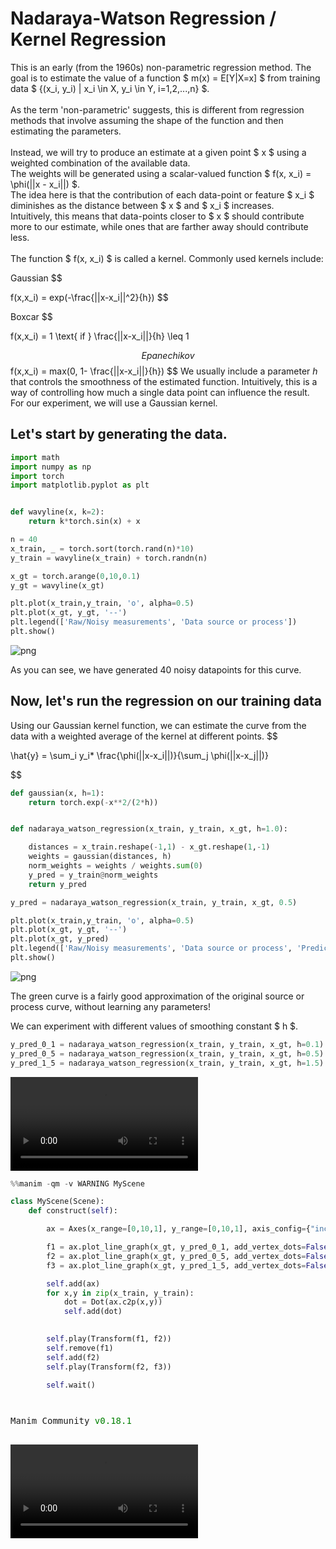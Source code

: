 # Nadaraya-Watson Regression / Kernel Regression

This is an early (from the 1960s) non-parametric regression method. The goal is to estimate the value of a function $ m(x) = E[Y|X=x] $ from training data 
$ \{(x_i, y_i) | x_i \in X, y_i \in Y, i=1,2,...,n\} $. \
 \
As the term 'non-parametric' suggests, this is different from regression methods that involve assuming the shape of the function and then estimating the parameters. \
 \
Instead, we will try to produce an estimate at a given point $ x $ using a weighted combination of the available data. \
The weights will be generated using a scalar-valued function $ f(x, x_i) = \phi(||x - x_i||) $. \
The idea here is that the contribution of each data-point or feature $ x_i $ diminishes as the distance between $ x $ and $ x_i $ increases. \
Intuitively, this means that data-points closer to $ x $ should contribute more to our estimate, while ones that are farther away should contribute less. \
\
The function $ f(x, x_i) $ is called a kernel. Commonly used kernels include:


Gaussian
$$ 

f(x,x_i) = exp(-\frac{||x-x_i||^2}{h}) 
$$

Boxcar
$$

f(x,x_i) = 1 \text{  if   } \frac{||x-x_i||}{h} \leq 1 

$$
Epanechikov
$$
f(x,x_i) =  max(0, 1- \frac{||x-x_i||}{h})
$$
We usually include a parameter $h$ that controls the smoothness of the estimated function. Intuitively, this is a way of controlling how much a single data point can influence the 
result. \
For our experiment, we will use a Gaussian kernel.

## Let's start by generating the data. 



```python
import math
import numpy as np
import torch
import matplotlib.pyplot as plt


def wavyline(x, k=2):
    return k*torch.sin(x) + x

n = 40
x_train, _ = torch.sort(torch.rand(n)*10)
y_train = wavyline(x_train) + torch.randn(n)

x_gt = torch.arange(0,10,0.1)
y_gt = wavyline(x_gt)

plt.plot(x_train,y_train, 'o', alpha=0.5)
plt.plot(x_gt, y_gt, '--')
plt.legend(['Raw/Noisy measurements', 'Data source or process'])
plt.show()

```


    
![png](nadaray-watson_files/nadaray-watson_3_0.png)
    


As you can see, we have generated 40 noisy datapoints for this curve.  

## Now, let's run the regression on our training data
Using our Gaussian kernel function, we can estimate the curve from the data with a weighted average of the kernel at different points.
$$

\hat{y} = \sum_i y_i* \frac{\phi(||x-x_i||)}{\sum_j \phi(||x-x_j||)}

$$


```python
def gaussian(x, h=1):
    return torch.exp(-x**2/(2*h))


def nadaraya_watson_regression(x_train, y_train, x_gt, h=1.0):

    distances = x_train.reshape(-1,1) - x_gt.reshape(1,-1)
    weights = gaussian(distances, h)
    norm_weights = weights / weights.sum(0)
    y_pred = y_train@norm_weights
    return y_pred

y_pred = nadaraya_watson_regression(x_train, y_train, x_gt, 0.5)

plt.plot(x_train,y_train, 'o', alpha=0.5)
plt.plot(x_gt, y_gt, '--')
plt.plot(x_gt, y_pred)
plt.legend(['Raw/Noisy measurements', 'Data source or process', 'Prediction'])
plt.show()

```


    
![png](nadaray-watson_files/nadaray-watson_5_0.png)
    


The green curve is a fairly good approximation of the original source or process curve, without learning any parameters! 

We can experiment with different values of smoothing constant $ h $.


```python
y_pred_0_1 = nadaraya_watson_regression(x_train, y_train, x_gt, h=0.1)
y_pred_0_5 = nadaraya_watson_regression(x_train, y_train, x_gt, h=0.5)
y_pred_1_5 = nadaraya_watson_regression(x_train, y_train, x_gt, h=1.5)
```

<video src="./media/videos/ml-basics//720p30/MyScene.mp4" controls></video>



```python
%%manim -qm -v WARNING MyScene

class MyScene(Scene):
    def construct(self):

        ax = Axes(x_range=[0,10,1], y_range=[0,10,1], axis_config={"include_numbers": True})

        f1 = ax.plot_line_graph(x_gt, y_pred_0_1, add_vertex_dots=False)
        f2 = ax.plot_line_graph(x_gt, y_pred_0_5, add_vertex_dots=False)
        f3 = ax.plot_line_graph(x_gt, y_pred_1_5, add_vertex_dots=False)

        self.add(ax)
        for x,y in zip(x_train, y_train):
            dot = Dot(ax.c2p(x,y))
            self.add(dot)
        

        self.play(Transform(f1, f2))
        self.remove(f1)
        self.add(f2)
        self.play(Transform(f2, f3))

        self.wait()




```


<pre style="white-space:pre;overflow-x:auto;line-height:normal;font-family:Menlo,'DejaVu Sans Mono',consolas,'Courier New',monospace">Manim Community <span style="color: #008000; text-decoration-color: #008000">v0.18.1</span>

</pre>



                                                                                                  


<video src="media/jupyter/MyScene@2024-09-23@20-54-05.mp4" controls autoplay loop style="max-width: 60%;"  >
      Your browser does not support the <code>video</code> element.
    </video>

